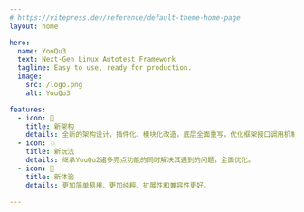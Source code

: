 ```yaml
---
# https://vitepress.dev/reference/default-theme-home-page
layout: home

hero:
  name: YouQu3
  text: Next-Gen Linux Autotest Framework
  tagline: Easy to use, ready for production.
  image:
    src: /logo.png
    alt: YouQu3

features:
  - icon: 💪
    title: 新架构
    details: 全新的架构设计，插件化、模块化改造，底层全面重写，优化框架接口调用机制。
  - icon: 💥
    title: 新玩法
    details: 继承YouQu2诸多亮点功能的同时解决其遇到的问题，全面优化。
  - icon: 🛀
    title: 新体验
    details: 更加简单易用、更加纯粹、扩展性和兼容性更好。

---
```


<script setup>
import {
  VPTeamPage,
  VPTeamPageTitle,
  VPTeamMembers
} from 'vitepress/theme'

const members = [
  {
    avatar: 'https://www.github.com/mikigo.png',
    name: 'mikigo',
    title: 'Creator',
    org: 'YouQu3',
    orgLink: 'https://github.com/linuxdeepin/youqu',
    links: [
      { icon: 'github', link: 'https://github.com/mikigo' },
      { icon: 'x', link: 'https://twitter.com/mikigo_' },
    ]
  },
  {
    avatar: 'https://www.github.com/DarkLii.png',
    name: 'DarkLii',
    title: 'Developer',
    links: [
      { icon: 'github', link: 'https://github.com/DarkLii' },
    ]
  },
]

</script>


<VPTeamPage>
  <VPTeamPageTitle>
    <template #title>
      Contributors
    </template>
  </VPTeamPageTitle>
  <VPTeamMembers
    size="small"
    :members="members"
  />
</VPTeamPage>
